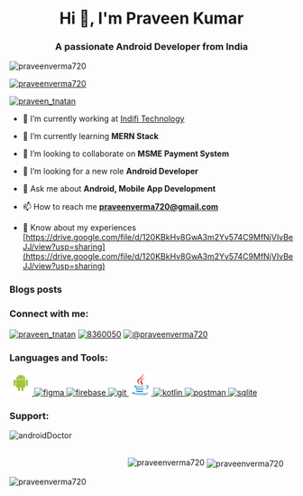 <h1 align="center">Hi 👋, I'm Praveen Kumar</h1>
<h3 align="center">A passionate Android Developer from India</h3>

<p align="left"> <img src="https://komarev.com/ghpvc/?username=praveenverma720&label=Profile%20views&color=0e75b6&style=flat" alt="praveenverma720" /> </p>

<p align="left"> <a href="https://github.com/ryo-ma/github-profile-trophy"><img src="https://github-profile-trophy.vercel.app/?username=praveenverma720" alt="praveenverma720" /></a> </p>

<p align="left"> <a href="https://twitter.com/praveen_tnatan" target="blank"><img src="https://img.shields.io/twitter/follow/praveen_tnatan?logo=twitter&style=for-the-badge" alt="praveen_tnatan" /></a> </p>

- 🔭 I’m currently working at [Indifi Technology](https://play.google.com/store/apps/details?id=com.riviera.indifi.app&hl=en_IN&gl=US)

- 🌱 I’m currently learning **MERN Stack**

- 👯 I’m looking to collaborate on **MSME Payment System**

- 🤝 I’m looking for a new role **Android Developer**

- 💬 Ask me about **Android, Mobile App Development**

- 📫 How to reach me **praveenverma720@gmail.com**

- 📄 Know about my experiences [https://drive.google.com/file/d/120KBkHv8GwA3m2Yv574C9MfNjVIvBeJJ/view?usp=sharing](https://drive.google.com/file/d/120KBkHv8GwA3m2Yv574C9MfNjVIvBeJJ/view?usp=sharing)

### Blogs posts
<!-- BLOG-POST-LIST:START -->
<!-- BLOG-POST-LIST:END -->

<h3 align="left">Connect with me:</h3>
<p align="left">
<a href="https://twitter.com/praveen_tnatan" target="blank"><img align="center" src="https://raw.githubusercontent.com/rahuldkjain/github-profile-readme-generator/master/src/images/icons/Social/twitter.svg" alt="praveen_tnatan" height="30" width="40" /></a>
<a href="https://stackoverflow.com/users/8360050" target="blank"><img align="center" src="https://raw.githubusercontent.com/rahuldkjain/github-profile-readme-generator/master/src/images/icons/Social/stack-overflow.svg" alt="8360050" height="30" width="40" /></a>
<a href="https://medium.com/@praveenverma720" target="blank"><img align="center" src="https://raw.githubusercontent.com/rahuldkjain/github-profile-readme-generator/master/src/images/icons/Social/medium.svg" alt="@praveenverma720" height="30" width="40" /></a>
</p>

<h3 align="left">Languages and Tools:</h3>
<p align="left"> <a href="https://developer.android.com" target="_blank" rel="noreferrer"> <img src="https://raw.githubusercontent.com/devicons/devicon/master/icons/android/android-original-wordmark.svg" alt="android" width="40" height="40"/> </a> <a href="https://www.figma.com/" target="_blank" rel="noreferrer"> <img src="https://www.vectorlogo.zone/logos/figma/figma-icon.svg" alt="figma" width="40" height="40"/> </a> <a href="https://firebase.google.com/" target="_blank" rel="noreferrer"> <img src="https://www.vectorlogo.zone/logos/firebase/firebase-icon.svg" alt="firebase" width="40" height="40"/> </a> <a href="https://git-scm.com/" target="_blank" rel="noreferrer"> <img src="https://www.vectorlogo.zone/logos/git-scm/git-scm-icon.svg" alt="git" width="40" height="40"/> </a> <a href="https://www.java.com" target="_blank" rel="noreferrer"> <img src="https://raw.githubusercontent.com/devicons/devicon/master/icons/java/java-original.svg" alt="java" width="40" height="40"/> </a> <a href="https://kotlinlang.org" target="_blank" rel="noreferrer"> <img src="https://www.vectorlogo.zone/logos/kotlinlang/kotlinlang-icon.svg" alt="kotlin" width="40" height="40"/> </a> <a href="https://postman.com" target="_blank" rel="noreferrer"> <img src="https://www.vectorlogo.zone/logos/getpostman/getpostman-icon.svg" alt="postman" width="40" height="40"/> </a> <a href="https://www.sqlite.org/" target="_blank" rel="noreferrer"> <img src="https://www.vectorlogo.zone/logos/sqlite/sqlite-icon.svg" alt="sqlite" width="40" height="40"/> </a> </p>

<h3 align="left">Support:</h3>
<p><a href="https://www.buymeacoffee.com/androidDoctor"> <img align="left" src="https://cdn.buymeacoffee.com/buttons/v2/default-yellow.png" height="50" width="210" alt="androidDoctor" /></a></p><br><br>

<p><img align="left" src="https://github-readme-stats.vercel.app/api/top-langs?username=praveenverma720&show_icons=true&locale=en&layout=compact" alt="praveenverma720" /></p>

<p>&nbsp;<img align="center" src="https://github-readme-stats.vercel.app/api?username=praveenverma720&show_icons=true&locale=en" alt="praveenverma720" /></p>

<p><img align="center" src="https://github-readme-streak-stats.herokuapp.com/?user=praveenverma720&" alt="praveenverma720" /></p>
